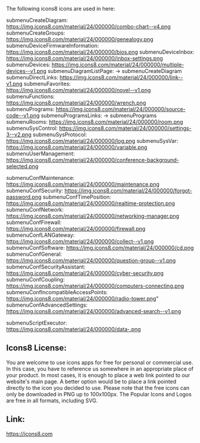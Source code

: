 The following icons8 icons are used in here:

submenuCreateDiagram:                 https://img.icons8.com/material/24/000000/combo-chart--v4.png
submenuCreateGroups:                  https://img.icons8.com/material/24/000000/genealogy.png
submenuDeviceFirmwareInformation:     https://img.icons8.com/material/24/000000/bios.png
submenuDeviceInbox:                   https://img.icons8.com/material/24/000000/inbox-settings.png
submenuDevices:                       https://img.icons8.com/material/24/000000/multiple-devices--v1.png
submenuDiagramListPage:               -> submenuCreateDiagram
submenuDirectLinks:                   https://img.icons8.com/material/24/000000/link--v1.png
submenuFavorites:                     https://img.icons8.com/material/24/000000/novel--v1.png
submenuFunctions:                     https://img.icons8.com/material/24/000000/wrench.png
submenuPrograms:                      https://img.icons8.com/material/24/000000/source-code--v1.png
submenuProgramsLinks:                 -> submenuPrograms
submenuRooms:                         https://img.icons8.com/material/24/000000/room.png
submenuSysControl:                    https://img.icons8.com/material/24/000000/settings-3--v2.png
submenuSysProtocol:                   https://img.icons8.com/material/24/000000/log.png
submenuSysVar:                        https://img.icons8.com/material/24/000000/variable.png
submenuUserManagement:                https://img.icons8.com/material/24/000000/conference-background-selected.png

submenuConfMaintenance:               https://img.icons8.com/material/24/000000/maintenance.png
submenuConfSecurity:                  https://img.icons8.com/material/24/000000/forgot-password.png
submenuConfTimePosition:              https://img.icons8.com/material/24/000000/realtime-protection.png
submenuConfNetwork:                   https://img.icons8.com/material/24/000000/networking-manager.png
submenuConfFirewall:                  https://img.icons8.com/material/24/000000/firewall.png
submenuConfLANGateway:                https://img.icons8.com/material/24/000000/collect--v1.png
submenuConfSoftware:                  https://img.icons8.com/material/24/000000/cd.png
submenuConfGeneral:                   https://img.icons8.com/material/24/000000/question-group--v1.png
submenuConfSecurityAssistant:         https://img.icons8.com/material/24/000000/cyber-security.png
submenuConfCoupling:                  https://img.icons8.com/material/24/000000/computers-connecting.png
submenuConfIncompatibleAccessPoints:  https://img.icons8.com/material/24/000000/radio-tower.png"
submenuConfAdvancedSettings:          https://img.icons8.com/material/24/000000/advanced-search--v1.png

submenuScriptExecutor:                https://img.icons8.com/material/24/000000/data-.png

Icons8 License:
--------------
You are welcome to use icons apps for free for personal or commercial use. In this case, you have to reference us
somewhere in an appropriate place of your product. In most cases, it is enough to place a web link pointed to our
website's main page. A better option would be to place a link pointed directly to the icon you decided to use.
Please note that the free icons can only be downloaded in PNG up to 100x100px. The Popular Icons and Logos are
free in all formats, including SVG.

Link:
----
https://icons8.com
